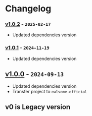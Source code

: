 # Changelog

### [v1.0.2] - `2025-02-17`

- Updated dependencies version

[v1.0.2]: https://github.com/owlsome-official/zlogwrap/releases/tag/v1.0.2

### [v1.0.1] - `2024-11-19`

- Updated dependencies version

[v1.0.1]: https://github.com/owlsome-official/zlogwrap/releases/tag/v1.0.1

## [v1.0.0] - `2024-09-13`

- Updated dependencies version
- Transfer project to `owlsome-official`

## v0 is Legacy version

[v1.0.0]: https://github.com/owlsome-official/zlogwrap/releases/tag/v1.0.0